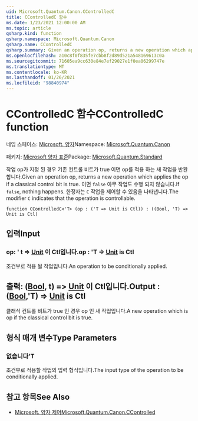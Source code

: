 ```yaml
---
uid: Microsoft.Quantum.Canon.CControlledC
title: CControlledC 함수
ms.date: 1/23/2021 12:00:00 AM
ms.topic: article
qsharp.kind: function
qsharp.namespace: Microsoft.Quantum.Canon
qsharp.name: CControlledC
qsharp.summary: Given an operation op, returns a new operation which applies the op if a classical control bit is true. If `false`, nothing happens. The modifier `C` indicates that the operation is controllable.
ms.openlocfilehash: a10c8f0f835fe7cbb8f2d89d521a548169613c0a
ms.sourcegitcommit: 71605ea9cc630e84e7ef29027e1f0ea06299747e
ms.translationtype: MT
ms.contentlocale: ko-KR
ms.lasthandoff: 01/26/2021
ms.locfileid: "98840974"
---
```

# <a name="ccontrolledc-function"></a><span data-ttu-id="078dc-102">CControlledC 함수</span><span class="sxs-lookup"><span data-stu-id="078dc-102">CControlledC function</span></span>

<span data-ttu-id="078dc-103">네임 스페이스: [Microsoft. 양자](xref:Microsoft.Quantum.Canon)</span><span class="sxs-lookup"><span data-stu-id="078dc-103">Namespace: [Microsoft.Quantum.Canon](xref:Microsoft.Quantum.Canon)</span></span>

<span data-ttu-id="078dc-104">패키지: [Microsoft 양자 표준](https://nuget.org/packages/Microsoft.Quantum.Standard)</span><span class="sxs-lookup"><span data-stu-id="078dc-104">Package: [Microsoft.Quantum.Standard](https://nuget.org/packages/Microsoft.Quantum.Standard)</span></span>


<span data-ttu-id="078dc-105">작업 op가 지정 된 경우 기존 컨트롤 비트가 true 이면 op를 적용 하는 새 작업을 반환 합니다.</span><span class="sxs-lookup"><span data-stu-id="078dc-105">Given an operation op, returns a new operation which applies the op if a classical control bit is true.</span></span> <span data-ttu-id="078dc-106">이면 `false` 아무 작업도 수행 되지 않습니다.</span><span class="sxs-lookup"><span data-stu-id="078dc-106">If `false`, nothing happens.</span></span>
<span data-ttu-id="078dc-107">한정자는 `C` 작업을 제어할 수 있음을 나타냅니다.</span><span class="sxs-lookup"><span data-stu-id="078dc-107">The modifier `C` indicates that the operation is controllable.</span></span>

```qsharp
function CControlledC<'T> (op : ('T => Unit is Ctl)) : ((Bool, 'T) => Unit is Ctl)
```


## <a name="input"></a><span data-ttu-id="078dc-108">입력</span><span class="sxs-lookup"><span data-stu-id="078dc-108">Input</span></span>

### <a name="op--t--unit--is-ctl"></a><span data-ttu-id="078dc-109">op: ' t => [Unit](xref:microsoft.quantum.lang-ref.unit)  이 Ctl입니다.</span><span class="sxs-lookup"><span data-stu-id="078dc-109">op : 'T => [Unit](xref:microsoft.quantum.lang-ref.unit)  is Ctl</span></span>

<span data-ttu-id="078dc-110">조건부로 적용 될 작업입니다.</span><span class="sxs-lookup"><span data-stu-id="078dc-110">An operation to be conditionally applied.</span></span>



## <a name="output--boolt--unit--is-ctl"></a><span data-ttu-id="078dc-111">출력: ([Bool](xref:microsoft.quantum.lang-ref.bool), t) => [Unit](xref:microsoft.quantum.lang-ref.unit)  이 Ctl입니다.</span><span class="sxs-lookup"><span data-stu-id="078dc-111">Output : ([Bool](xref:microsoft.quantum.lang-ref.bool),'T) => [Unit](xref:microsoft.quantum.lang-ref.unit)  is Ctl</span></span>

<span data-ttu-id="078dc-112">클래식 컨트롤 비트가 true 인 경우 op 인 새 작업입니다.</span><span class="sxs-lookup"><span data-stu-id="078dc-112">A new operation which is op if the classical control bit is true.</span></span>

## <a name="type-parameters"></a><span data-ttu-id="078dc-113">형식 매개 변수</span><span class="sxs-lookup"><span data-stu-id="078dc-113">Type Parameters</span></span>

### <a name="t"></a><span data-ttu-id="078dc-114">없습니다</span><span class="sxs-lookup"><span data-stu-id="078dc-114">'T</span></span>

<span data-ttu-id="078dc-115">조건부로 적용할 작업의 입력 형식입니다.</span><span class="sxs-lookup"><span data-stu-id="078dc-115">The input type of the operation to be conditionally applied.</span></span>

## <a name="see-also"></a><span data-ttu-id="078dc-116">참고 항목</span><span class="sxs-lookup"><span data-stu-id="078dc-116">See Also</span></span>

- [<span data-ttu-id="078dc-117">Microsoft. 양자 제어</span><span class="sxs-lookup"><span data-stu-id="078dc-117">Microsoft.Quantum.Canon.CControlled</span></span>](xref:Microsoft.Quantum.Canon.CControlled)